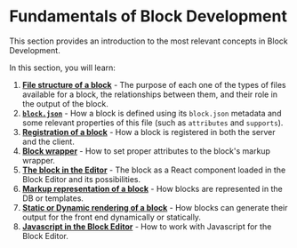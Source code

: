# Fundamentals of Block Development

This section provides an introduction to the most relevant concepts in Block Development.

In this section, you will learn:

1. [**File structure of a block**](https://developer.wordpress.org/block-editor/getting-started/fundamentals/file-structure-of-a-block) - The purpose of each one of the types of files available for a block, the relationships between them, and their role in the output of the block.
1. [**`block.json`**](https://developer.wordpress.org/block-editor/getting-started/fundamentals/block-json) - How a block is defined using its `block.json` metadata and some relevant properties of this file (such as `attributes` and `supports`).
1. [**Registration of a block**](https://developer.wordpress.org/block-editor/getting-started/fundamentals/registration-of-a-block) - How a block is registered in both the server and the client.
1. [**Block wrapper**](https://developer.wordpress.org/block-editor/getting-started/fundamentals/block-wrapper) - How to set proper attributes to the block's markup wrapper.
1. [**The block in the Editor**](https://developer.wordpress.org/block-editor/getting-started/fundamentals/block-in-the-editor) - The block as a React component loaded in the Block Editor and its possibilities.
1. [**Markup representation of a block**](https://developer.wordpress.org/block-editor/getting-started/fundamentals/markup-representation-block) - How blocks are represented in the DB or templates.
1. [**Static or Dynamic rendering of a block**](https://developer.wordpress.org/block-editor/getting-started/fundamentals/static-dynamic-rendering) - How blocks can generate their output for the front end dynamically or statically.
1. [**Javascript in the Block Editor**](https://developer.wordpress.org/block-editor/getting-started/fundamentals/javascript-in-the-block-editor) - How to work with Javascript for the Block Editor.